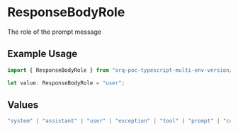 # ResponseBodyRole

The role of the prompt message

## Example Usage

```typescript
import { ResponseBodyRole } from "orq-poc-typescript-multi-env-version/models/operations";

let value: ResponseBodyRole = "user";
```

## Values

```typescript
"system" | "assistant" | "user" | "exception" | "tool" | "prompt" | "correction" | "expected_output"
```